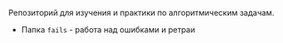 Репозиторий для изучения и практики по алгоритмическим задачам.
- Папка `fails` - работа над ошибками и ретраи